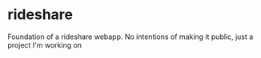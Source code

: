 # rideshare

Foundation of a rideshare webapp.
No intentions of making it public, just a project I'm working on
